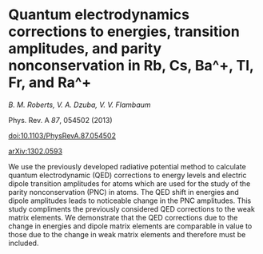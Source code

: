 # Quantum electrodynamics corrections to energies, transition amplitudes, and parity nonconservation in Rb, Cs, Ba^+, Tl, Fr, and Ra^+

_B. M. Roberts, V. A. Dzuba, V. V. Flambaum_

Phys. Rev. A *87*, 054502 (2013)

[doi:10.1103/PhysRevA.87.054502](http://dx.doi.org/10.1103/PhysRevA.87.054502)

[arXiv:1302.0593](http://arxiv.org/abs/1302.0593)


We use the previously developed radiative potential method to calculate quantum electrodynamic (QED) corrections to energy levels and electric dipole transition amplitudes for atoms which are used for the study of the parity nonconservation (PNC) in atoms. The QED shift in energies and dipole amplitudes leads to noticeable change in the PNC amplitudes. This study compliments the previously considered QED corrections to the weak matrix elements. We demonstrate that the QED corrections due to the change in energies and dipole matrix elements are comparable in value to those due to the change in weak matrix elements and therefore must be included.

